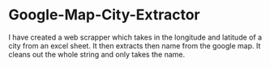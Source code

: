 # Google-Map-City-Extractor
I have created a web scrapper which takes in the longitude and latitude of a city from an excel sheet. It then extracts then name from the google map. It cleans out the whole string and only takes the name.

